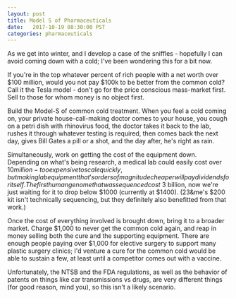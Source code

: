 ```yaml
---
layout: post
title: Model S of Pharmaceuticals
date:   2017-10-19 08:30:00 PST
categories: pharmaceuticals
---
```


As we get into winter, and I develop a case of the sniffles - hopefully I can
avoid coming down with a cold; I've been wondering this for a bit now.

If you're in the top whatever percent of rich people with a net worth over $100
million, would you not pay $100k to be better from the common cold? Call it the
Tesla model - don't go for the price conscious mass-market first. Sell to those
for whom money is no object first.

Build the Model-S of common cold treatment. When you feel a cold coming on,
your private house-call-making doctor comes to your house, you cough on a petri
dish with rhinovirus food, the doctor takes it back to the lab, rushes it
through whatever testing is required, then comes back the next day, gives Bill
Gates a pill or a shot, and the day after, he's right as rain.

Simultaneously, work on getting the cost of the equipment down. Depending on
what's being research, a medical lab could easily cost over $10 million - too
expensive to scale quickly, but making lab equipment that's orders of magnitude
cheaper will pay dividends for itself. The first human genome that was
sequenced cost ~$3 billion, now we're just waiting for it to drop below $1000
(currently at $1400). (23&me's $200 kit isn't technically sequencing, but they
definitely also benefitted from that work.)

Once the cost of everything involved is brought down, bring it to a broader
market. Charge $1,000 to never get the common cold again, and reap in money
selling both the cure and the supporting equipment. There are enough people
paying over $1,000 for elective surgery to support many plastic surgery
clinics; I'd venture a cure for the common cold would be able to sustain a few,
at least until a competitor comes out with a vaccine.

Unfortunately, the NTSB and the FDA regulations, as well as the behavior of
patents on things like car transmissions vs drugs, are very different things
(for good reason, mind you), so this isn't a likely scenario.

